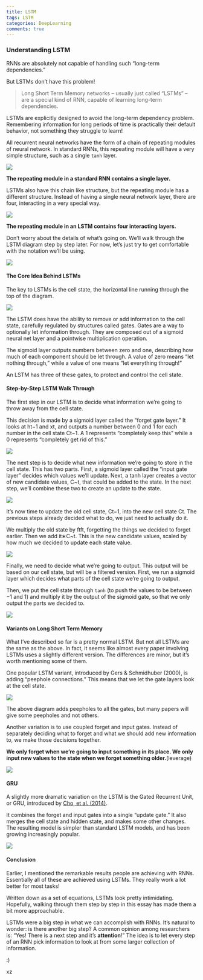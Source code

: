 ```yaml
---
title: LSTM
tags: LSTM
categories: DeepLearning
comments: true
---
```


### Understanding LSTM

RNNs are absolutely not capable of handling such “long-term dependencies.”

But LSTMs don’t have this problem!

> Long Short Term Memory networks – usually just called “LSTMs” – are a special kind of RNN, capable of learning long-term dependencies.

LSTMs are explicitly designed to avoid the long-term dependency problem. Remembering information for long periods of time is practically their default behavior, not something they struggle to learn!

All recurrent neural networks have the form of a chain of repeating modules of neural network. In standard RNNs, this repeating module will have a very simple structure, such as a single `tanh` layer.

![](http://oslivcbny.bkt.clouddn.com/LSTM3-SimpleRNN.png)

**The repeating module in a standard RNN contains a single layer.**

LSTMs also have this chain like structure, but the repeating module has a different structure. Instead of having a single neural network layer, there are four, interacting in a very special way.

![](http://oslivcbny.bkt.clouddn.com/LSTM3-chain.png)

**The repeating module in an LSTM contains four interacting layers.**

Don’t worry about the details of what’s going on. We’ll walk through the LSTM diagram step by step later. For now, let’s just try to get comfortable with the notation we’ll be using.

![](http://oslivcbny.bkt.clouddn.com/LSTM2-notation.png)

#### The Core Idea Behind LSTMs

The key to LSTMs is the cell state, the horizontal line running through the top of the diagram.

![](http://oslivcbny.bkt.clouddn.com/LSTM3-C-line.png)

The LSTM does have the ability to remove or add information to the cell state, carefully regulated by structures called gates. Gates are a way to optionally let information through. They are composed out of a sigmoid neural net layer and a pointwise multiplication operation.

The sigmoid layer outputs numbers between zero and one, describing how much of each component should be let through. A value of zero means “let nothing through,” while a value of one means “let everything through!”

An LSTM has three of these gates, to protect and control the cell state.

#### Step-by-Step LSTM Walk Through

The first step in our LSTM is to decide what information we’re going to throw away from the cell state.

This decision is made by a sigmoid layer called the “forget gate layer.” It looks at ht−1 and xt, and outputs a number between 0 and 1 for each number in the cell state Ct−1. A 1 represents “completely keep this” while a 0 represents “completely get rid of this.”

![](http://oslivcbny.bkt.clouddn.com/LSTM3-focus-f.png)

The next step is to decide what new information we’re going to store in the cell state. This has two parts. First, a sigmoid layer called the “input gate layer” decides which values we’ll update. Next, a tanh layer creates a vector of new candidate values, C~t, that could be added to the state. In the next step, we’ll combine these two to create an update to the state.

![](http://oslivcbny.bkt.clouddn.com/LSTM3-focus-i.png)

It’s now time to update the old cell state, Ct−1, into the new cell state Ct. The previous steps already decided what to do, we just need to actually do it.

We multiply the old state by ftft, forgetting the things we decided to forget earlier. Then we add it∗C~t. This is the new candidate values, scaled by how much we decided to update each state value.

![](http://oslivcbny.bkt.clouddn.com/LSTM3-focus-C.png)

Finally, we need to decide what we’re going to output. This output will be based on our cell state, but will be a filtered version. First, we run a sigmoid layer which decides what parts of the cell state we’re going to output.

Then, we put the cell state through `tanh` (to push the values to be between −1 and 1) and multiply it by the output of the sigmoid gate, so that we only output the parts we decided to.

![](http://oslivcbny.bkt.clouddn.com/LSTM3-focus-o.png)

#### Variants on Long Short Term Memory

What I’ve described so far is a pretty normal LSTM. But not all LSTMs are the same as the above. In fact, it seems like almost every paper involving LSTMs uses a slightly different version. The differences are minor, but it’s worth mentioning some of them.

One popular LSTM variant, introduced by Gers & Schmidhuber (2000), is adding “peephole connections.” This means that we let the gate layers look at the cell state.

![](http://oslivcbny.bkt.clouddn.com/LSTM3-var-peepholes.png)

The above diagram adds peepholes to all the gates, but many papers will give some peepholes and not others.

Another variation is to use coupled forget and input gates. Instead of separately deciding what to forget and what we should add new information to, we make those decisions together.

**We only forget when we’re going to input something in its place. We only input new values to the state when we forget something older.**(leverage)

![](http://oslivcbny.bkt.clouddn.com/LSTM3-var-tied.png)

#### GRU

A slightly more dramatic variation on the LSTM is the Gated Recurrent Unit, or GRU, introduced by [Cho, et al. (2014)](http://arxiv.org/pdf/1406.1078v3.pdf).

It combines the forget and input gates into a single “update gate.” It also merges the cell state and hidden state, and makes some other changes. The resulting model is simpler than standard LSTM models, and has been growing increasingly popular.

![](http://oslivcbny.bkt.clouddn.com/LSTM3-var-GRU.png)

#### Conclusion

Earlier, I mentioned the remarkable results people are achieving with RNNs. Essentially all of these are achieved using LSTMs. They really work a lot better for most tasks!

Written down as a set of equations, LSTMs look pretty intimidating. Hopefully, walking through them step by step in this essay has made them a bit more approachable.

LSTMs were a big step in what we can accomplish with RNNs. It’s natural to wonder: is there another big step? A common opinion among researchers is: “Yes! There is a next step and it’s **attention**!” The idea is to let every step of an RNN pick information to look at from some larger collection of information.

:)

xz
